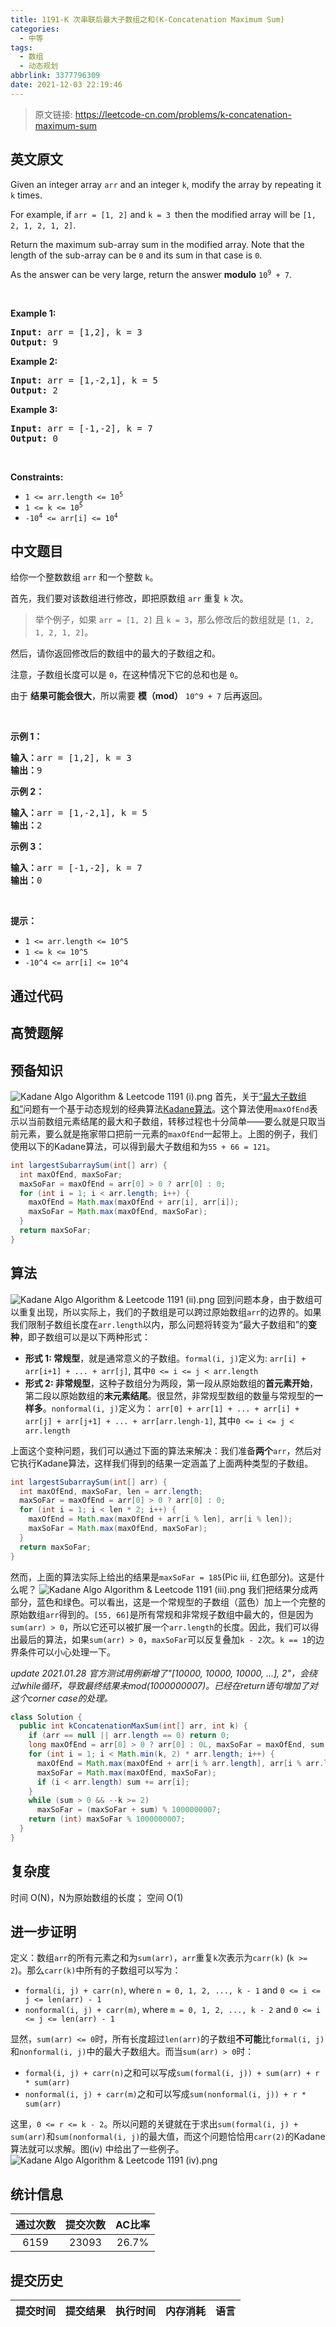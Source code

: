 ```yaml
---
title: 1191-K 次串联后最大子数组之和(K-Concatenation Maximum Sum)
categories:
  - 中等
tags:
  - 数组
  - 动态规划
abbrlink: 3377796309
date: 2021-12-03 22:19:46
---
```


> 原文链接: https://leetcode-cn.com/problems/k-concatenation-maximum-sum


## 英文原文
<div><p>Given an integer array <code>arr</code> and an integer <code>k</code>, modify the array by repeating it <code>k</code> times.</p>

<p>For example, if <code>arr = [1, 2]</code> and <code>k = 3 </code>then the modified array will be <code>[1, 2, 1, 2, 1, 2]</code>.</p>

<p>Return the maximum sub-array sum in the modified array. Note that the length of the sub-array can be <code>0</code> and its sum in that case is <code>0</code>.</p>

<p>As the answer can be very large, return the answer <strong>modulo</strong> <code>10<sup>9</sup> + 7</code>.</p>

<p>&nbsp;</p>
<p><strong>Example 1:</strong></p>

<pre>
<strong>Input:</strong> arr = [1,2], k = 3
<strong>Output:</strong> 9
</pre>

<p><strong>Example 2:</strong></p>

<pre>
<strong>Input:</strong> arr = [1,-2,1], k = 5
<strong>Output:</strong> 2
</pre>

<p><strong>Example 3:</strong></p>

<pre>
<strong>Input:</strong> arr = [-1,-2], k = 7
<strong>Output:</strong> 0
</pre>

<p>&nbsp;</p>
<p><strong>Constraints:</strong></p>

<ul>
	<li><code>1 &lt;= arr.length &lt;= 10<sup>5</sup></code></li>
	<li><code>1 &lt;= k &lt;= 10<sup>5</sup></code></li>
	<li><code>-10<sup>4</sup> &lt;= arr[i] &lt;= 10<sup>4</sup></code></li>
</ul>
</div>

## 中文题目
<div><p>给你一个整数数组&nbsp;<code>arr</code>&nbsp;和一个整数&nbsp;<code>k</code>。</p>

<p>首先，我们要对该数组进行修改，即把原数组 <code>arr</code> 重复&nbsp;<code>k</code>&nbsp;次。</p>

<blockquote>
<p>举个例子，如果&nbsp;<code>arr&nbsp;= [1, 2]</code> 且 <code>k = 3</code>，那么修改后的数组就是&nbsp;<code>[1, 2, 1, 2, 1, 2]</code>。</p>
</blockquote>

<p>然后，请你返回修改后的数组中的最大的子数组之和。</p>

<p>注意，子数组长度可以是 <code>0</code>，在这种情况下它的总和也是 <code>0</code>。</p>

<p>由于&nbsp;<strong>结果可能会很大</strong>，所以需要 <strong>模（mod）</strong>&nbsp;<code>10^9 + 7</code>&nbsp;后再返回。&nbsp;</p>

<p>&nbsp;</p>

<p><strong>示例 1：</strong></p>

<pre><strong>输入：</strong>arr = [1,2], k = 3
<strong>输出：</strong>9
</pre>

<p><strong>示例 2：</strong></p>

<pre><strong>输入：</strong>arr = [1,-2,1], k = 5
<strong>输出：</strong>2
</pre>

<p><strong>示例 3：</strong></p>

<pre><strong>输入：</strong>arr = [-1,-2], k = 7
<strong>输出：</strong>0
</pre>

<p>&nbsp;</p>

<p><strong>提示：</strong></p>

<ul>
	<li><code>1 &lt;= arr.length &lt;= 10^5</code></li>
	<li><code>1 &lt;= k &lt;= 10^5</code></li>
	<li><code>-10^4 &lt;= arr[i] &lt;= 10^4</code></li>
</ul>
</div>

## 通过代码
<RecoDemo>
</RecoDemo>


## 高赞题解
## 预备知识
![Kadane Algo Algorithm & Leetcode 1191 (i).png](../images/k-concatenation-maximum-sum-0.png\(1\).png)
首先，关于[“最大子数组和”](https://en.wikipedia.org/wiki/Maximum_subarray_problem)问题有一个基于动态规划的经典算法[Kadane算法](https://hackernoon.com/kadanes-algorithm-explained-50316f4fd8a6)。这个算法使用`maxOfEnd`表示以当前数组元素结尾的最大和子数组，转移过程也十分简单——要么就是只取当前元素，要么就是拖家带口把前一元素的`maxOfEnd`一起带上。上图的例子，我们使用以下的Kadane算法，可以得到最大子数组和为`55 + 66 = 121`。
```java
int largestSubarraySum(int[] arr) {
  int maxOfEnd, maxSoFar;
  maxSoFar = maxOfEnd = arr[0] > 0 ? arr[0] : 0;
  for (int i = 1; i < arr.length; i++) {
    maxOfEnd = Math.max(maxOfEnd + arr[i], arr[i]);
    maxSoFar = Math.max(maxOfEnd, maxSoFar);
  }
  return maxSoFar;
}
```
## 算法
![Kadane Algo Algorithm & Leetcode 1191 (ii).png](../images/k-concatenation-maximum-sum-1.png\(2\).png)
回到问题本身，由于数组可以重复出现，所以实际上，我们的子数组是可以跨过原始数组`arr`的边界的。如果我们限制子数组长度在`arr.length`以内，那么问题将转变为“最大子数组和”的**变种**，即子数组可以是以下两种形式：
* **形式 1: 常规型**，就是通常意义的子数组。`formal(i, j)`定义为:
`arr[i] + arr[i+1] + ... + arr[j]`, 其中`0 <= i <= j < arr.length`
* **形式 2: 非常规型**，这种子数组分为两段，第一段从原始数组的**首元素开始**，第二段以原始数组的**末元素结尾**。很显然，非常规型数组的数量与常规型的**一样多**。`nonformal(i, j)`定义为：
`arr[0] + arr[1] + ... + arr[i] + arr[j] + arr[j+1] + ... + arr[arr.lengh-1]`, 其中`0 <= i <= j < arr.length`

上面这个变种问题，我们可以通过下面的算法来解决：我们准备**两个**`arr`，然后对它执行Kadane算法，这样我们得到的结果一定涵盖了上面两种类型的子数组。
```java
int largestSubarraySum(int[] arr) {
  int maxOfEnd, maxSoFar, len = arr.length;
  maxSoFar = maxOfEnd = arr[0] > 0 ? arr[0] : 0;
  for (int i = 1; i < len * 2; i++) {
    maxOfEnd = Math.max(maxOfEnd + arr[i % len], arr[i % len]);
    maxSoFar = Math.max(maxOfEnd, maxSoFar);
  }
  return maxSoFar;
}
```
然而，上面的算法实际上给出的结果是`maxSoFar = 185`(Pic iii, 红色部分)。这是什么呢？
![Kadane Algo Algorithm & Leetcode 1191 (iii).png](../images/k-concatenation-maximum-sum-2.png\(3\).png)
我们把结果分成两部分，蓝色和绿色。可以看出，这是一个常规型的子数组（蓝色）加上一个完整的原始数组`arr`得到的。`[55, 66]`是所有常规和非常规子数组中最大的，但是因为`sum(arr) > 0`，所以它还可以被扩展一个`arr.length`的长度。因此，我们可以得出最后的算法，如果`sum(arr) > 0`，`maxSoFar`可以反复叠加`k - 2`次。`k == 1`的边界条件可以小心处理一下。

*update 2021.01.28 官方测试用例新增了"[10000, 10000, 10000, ...], 2"，会绕过while循环，导致最终结果未mod(1000000007)。已经在return语句增加了对这个corner case的处理。*

```java
class Solution {
  public int kConcatenationMaxSum(int[] arr, int k) {
    if (arr == null || arr.length == 0) return 0;
    long maxOfEnd = arr[0] > 0 ? arr[0] : 0L, maxSoFar = maxOfEnd, sum = arr[0];
    for (int i = 1; i < Math.min(k, 2) * arr.length; i++) {
      maxOfEnd = Math.max(maxOfEnd + arr[i % arr.length], arr[i % arr.length]);
      maxSoFar = Math.max(maxOfEnd, maxSoFar);
      if (i < arr.length) sum += arr[i];
    }
    while (sum > 0 && --k >= 2)
      maxSoFar = (maxSoFar + sum) % 1000000007;
    return (int) maxSoFar % 1000000007;
  }
}
```

## 复杂度
时间 O(N)，N为原始数组的长度； 空间 O(1)

## **进一步证明**
定义：数组`arr`的所有元素之和为`sum(arr)`，`arr`重复`k`次表示为`carr(k)` (`k >= 2`)。那么`carr(k)`中所有的子数组可以写为：
* `formal(i, j) + carr(n)`,    where `n = 0, 1, 2, ..., k - 1` and `0 <= i <= j <= len(arr) - 1`
* `nonformal(i, j) + carr(m)`, where `m = 0, 1, 2, ..., k - 2` and `0 <= i <= j <= len(arr) - 1`

显然，`sum(arr) <= 0`时，所有长度超过`len(arr)`的子数组**不可能**比`formal(i, j)`和`nonformal(i, j)`中的最大子数组大。而当`sum(arr) > 0`时：
* `formal(i, j) + carr(n)`之和可以写成`sum(formal(i, j)) + sum(arr) + r * sum(arr)`
* `nonformal(i, j) + carr(m)`之和可以写成`sum(nonformal(i, j)) + r * sum(arr)`

这里，`0 <= r <= k - 2`。所以问题的关键就在于求出`sum(formal(i, j) + sum(arr)`和`sum(nonformal(i, j)`的最大值，而这个问题恰恰用`carr(2)`的Kadane算法就可以求解。图(iv) 中给出了一些例子。
![Kadane Algo Algorithm & Leetcode 1191 (iv).png](../images/k-concatenation-maximum-sum-3.png\(5\)%20\(1\).png)


## 统计信息
| 通过次数 | 提交次数 | AC比率 |
| :------: | :------: | :------: |
|    6159    |    23093    |   26.7%   |

## 提交历史
| 提交时间 | 提交结果 | 执行时间 |  内存消耗  | 语言 |
| :------: | :------: | :------: | :--------: | :--------: |
